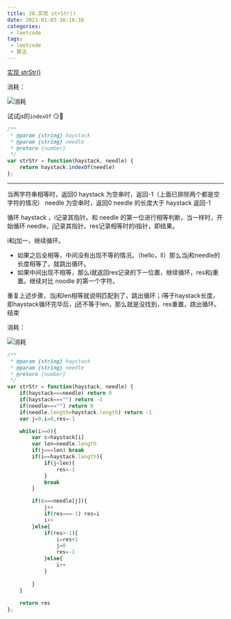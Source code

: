 ```yaml
---
title: 28.实现 strStr()
date: 2021-01-03 16:16:16
categories:
 - leetcode
tags:
 - leetcode
 - 算法
---
```


[实现 strStr()](https://leetcode-cn.com/problems/implement-strstr/)

消耗：

![消耗](/images/leetcode/28.png)

试试js的`indexOf` 😏🤣

```javascript
/**
 * @param {string} haystack
 * @param {string} needle
 * @return {number}
 */
var strStr = function(haystack, needle) {
    return haystack.indexOf(needle)
};
```

-----------------------------

当两字符串相等时，返回0
haystack 为空串时，返回-1（上面已排除两个都是空字符的情况）
needle 为空串时，返回0
needle 的长度大于 haystack 返回-1

循环 haystack ，i记录其指针。和 needle 的第一位进行相等判断，当一样时，开始循环 needle，j记录其指针。res记录相等时的i指针，即结果。

i和j加一，继续循环。

- 如果之后全相等，中间没有出现不等的情况。（hello，ll）那么当j和needle的长度相等了，就跳出循环。
- 如果中间出现不相等，那么i就返回res记录的下一位置，继续循环，res和j重置。继续对比 noodle 的第一个字符。

重复上述步骤，当j和len相等就说明匹配到了，跳出循环；i等于haystack长度，即haystack循环完毕后，j还不等于len，那么就是没找到，res重置，跳出循环。结束

消耗：

![消耗](/images/leetcode/28-2.png)

```javascript
/**
 * @param {string} haystack
 * @param {string} needle
 * @return {number}
 */
var strStr = function(haystack, needle) {
    if(haystack===needle) return 0
    if(haystack==="") return -1
    if(needle==="") return 0
    if(needle.length>haystack.length) return -1
    var j=0,i=0,res=-1

    while(i>=0){
        var c=haystack[i]
        var len=needle.length
        if(j===len) break
        if(i==haystack.length){
            if(j<len){
                res=-1
            }
            break
        }

        if(c===needle[j]){
            j++
            if(res===-1) res=i
            i++
        }else{
            if(res>-1){
                i=res+1
                j=0
                res=-1
            }else{
                i++
            }
            
        }
    }
  
    return res
};
```